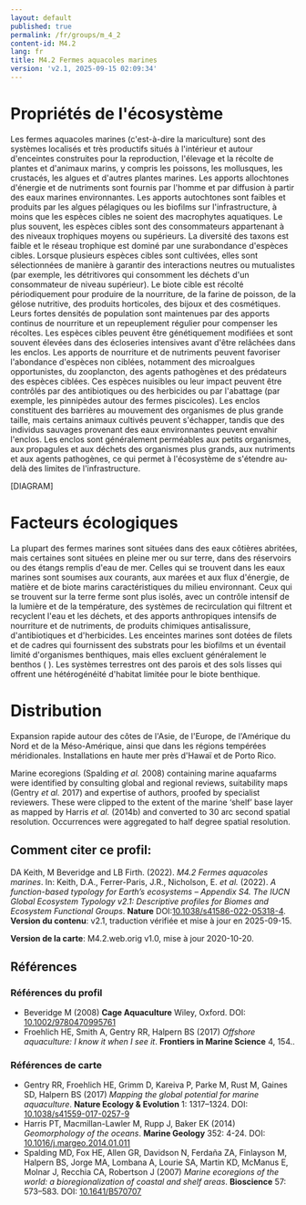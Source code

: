 ```yaml
---
layout: default
published: true
permalink: /fr/groups/m_4_2
content-id: M4.2
lang: fr
title: M4.2 Fermes aquacoles marines
version: 'v2.1, 2025-09-15 02:09:34'
---
```




# Propriétés de l'écosystème
 
Les fermes aquacoles marines (c\'est-à-dire la mariculture) sont des
systèmes localisés et très productifs situés à l\'intérieur et autour
d\'enceintes construites pour la reproduction, l\'élevage et la récolte
de plantes et d\'animaux marins, y compris les poissons, les mollusques,
les crustacés, les algues et d\'autres plantes marines. Les apports
allochtones d\'énergie et de nutriments sont fournis par l\'homme et par
diffusion à partir des eaux marines environnantes. Les apports
autochtones sont faibles et produits par les algues pélagiques ou les
biofilms sur l\'infrastructure, à moins que les espèces cibles ne soient
des macrophytes aquatiques. Le plus souvent, les espèces cibles sont des
consommateurs appartenant à des niveaux trophiques moyens ou supérieurs.
La diversité des taxons est faible et le réseau trophique est dominé par
une surabondance d\'espèces cibles. Lorsque plusieurs espèces cibles
sont cultivées, elles sont sélectionnées de manière à garantir des
interactions neutres ou mutualistes (par exemple, les détritivores qui
consomment les déchets d\'un consommateur de niveau supérieur). Le biote
cible est récolté périodiquement pour produire de la nourriture, de la
farine de poisson, de la gélose nutritive, des produits horticoles, des
bijoux et des cosmétiques. Leurs fortes densités de population sont
maintenues par des apports continus de nourriture et un repeuplement
régulier pour compenser les récoltes. Les espèces cibles peuvent être
génétiquement modifiées et sont souvent élevées dans des écloseries
intensives avant d\'être relâchées dans les enclos. Les apports de
nourriture et de nutriments peuvent favoriser l\'abondance d\'espèces
non ciblées, notamment des microalgues opportunistes, du zooplancton,
des agents pathogènes et des prédateurs des espèces ciblées. Ces espèces
nuisibles ou leur impact peuvent être contrôlés par des antibiotiques ou
des herbicides ou par l\'abattage (par exemple, les pinnipèdes autour
des fermes piscicoles). Les enclos constituent des barrières au
mouvement des organismes de plus grande taille, mais certains animaux
cultivés peuvent s\'échapper, tandis que des individus sauvages
provenant des eaux environnantes peuvent envahir l\'enclos. Les enclos
sont généralement perméables aux petits organismes, aux propagules et
aux déchets des organismes plus grands, aux nutriments et aux agents
pathogènes, ce qui permet à l\'écosystème de s\'étendre au-delà des
limites de l\'infrastructure.

[DIAGRAM]

# Facteurs écologiques
 
La plupart des fermes marines sont situées dans des eaux côtières
abritées, mais certaines sont situées en pleine mer ou sur terre, dans
des réservoirs ou des étangs remplis d\'eau de mer. Celles qui se
trouvent dans les eaux marines sont soumises aux courants, aux marées et
aux flux d\'énergie, de matière et de biote marins caractéristiques du
milieu environnant. Ceux qui se trouvent sur la terre ferme sont plus
isolés, avec un contrôle intensif de la lumière et de la température,
des systèmes de recirculation qui filtrent et recyclent l\'eau et les
déchets, et des apports anthropiques intensifs de nourriture et de
nutriments, de produits chimiques antisalissure, d\'antibiotiques et
d\'herbicides. Les enceintes marines sont dotées de filets et de cadres
qui fournissent des substrats pour les biofilms et un éventail limité
d\'organismes benthiques, mais elles excluent généralement le benthos (
). Les systèmes terrestres ont des parois et des sols lisses qui offrent
une hétérogénéité d\'habitat limitée pour le biote benthique.
 
# Distribution
 
Expansion rapide autour des côtes de l\'Asie, de l\'Europe, de
l\'Amérique du Nord et de la Méso-Amérique, ainsi que dans les régions
tempérées méridionales. Installations en haute mer près d\'Hawaï et de
Porto Rico.

Marine ecoregions (Spalding _et al._ 2008) containing marine aquafarms were identified by consulting global and regional reviews, suitability maps (Gentry _et al._ 2017) and expertise of authors, proofed by specialist reviewers. These were clipped to the extent of the marine ‘shelf’ base layer as mapped by Harris _et al._ (2014b) and converted to 30 arc second spatial resolution. Occurrences were aggregated to half degree spatial resolution.

## Comment citer ce profil:

DA Keith, M Beveridge and LB Firth. (2022). *M4.2 Fermes aquacoles marines*. In: Keith, D.A., Ferrer-Paris, J.R., Nicholson, E. *et al.* (2022). *A function-based typology for Earth’s ecosystems – Appendix S4. The IUCN Global Ecosystem Typology v2.1: Descriptive profiles for Biomes and Ecosystem Functional Groups*. **Nature** DOI:[10.1038/s41586-022-05318-4](https://doi.org/10.1038/s41586-022-05318-4).
**Version du contenu**: v2.1, traduction vérifiée et mise à jour en 2025-09-15.

**Version de la carte**: M4.2.web.orig v1.0, mise à jour 2020-10-20.

## Références

### Références du profil

* Beveridge M  (2008) **Cage Aquaculture** Wiley, Oxford. DOI: [10.1002/9780470995761](http://doi.org/10.1002/9780470995761)
* Froehlich HE, Smith A, Gentry RR, Halpern BS (2017) *Offshore aquaculture: I know it when I see it*. **Frontiers in Marine Science** 4, 154..

### Références de carte
* Gentry RR, Froehlich HE, Grimm D, Kareiva P, Parke M, Rust M, Gaines SD, Halpern BS  (2017) *Mapping the global potential for marine aquaculture*. **Nature Ecology & Evolution** 1: 1317–1324. DOI: [10.1038/s41559-017-0257-9](http://doi.org/10.1038/s41559-017-0257-9)
* Harris PT, Macmillan-Lawler M, Rupp J, Baker EK  (2014) *Geomorphology of the oceans*. **Marine Geology** 352: 4-24. DOI: [10.1016/j.margeo.2014.01.011](http://doi.org/10.1016/j.margeo.2014.01.011)
* Spalding MD, Fox HE, Allen GR, Davidson N, Ferdaña ZA, Finlayson M, Halpern BS, Jorge MA, Lombana A, Lourie SA, Martin KD, McManus E, Molnar J, Recchia CA, Robertson J  (2007) *Marine ecoregions of the world: a bioregionalization of coastal and shelf areas*. **Bioscience** 57: 573–583. DOI: [10.1641/B570707](http://doi.org/10.1641/B570707)

